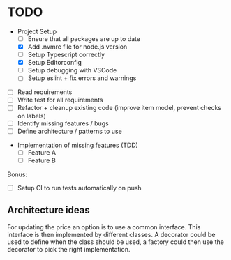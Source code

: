 # TODO

- Project Setup
    - [ ] Ensure that all packages are up to date
    - [x] Add .nvmrc file for node.js version
    - [ ] Setup Typescript correctly
    - [x] Setup Editorconfig
    - [ ] Setup debugging with VSCode
    - [ ] Setup eslint + fix errors and warnings

- [ ] Read requirements
- [ ] Write test for all requirements
- [ ] Refactor + cleanup existing code (improve item model, prevent checks on labels)
- [ ] Identify missing features / bugs
- [ ] Define architecture / patterns to use

- Implementation of missing features (TDD)
  - [ ] Feature A
  - [ ] Feature B

Bonus:

- [ ] Setup CI to run tests automatically on push

## Architecture ideas

For updating the price an option is to use a common interface. This interface is then implemented by different classes.
A decorator could be used to define when the class should be used, a factory could then use the decorator to pick the right implementation.
